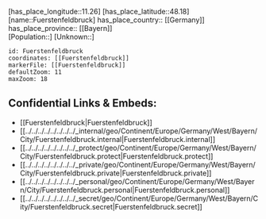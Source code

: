 ﻿---
location: [48.18,11.26] 
mapzoom: [7,12] 
mapmarker: city 
type: City
tags:
- geo/City


SpocWebEntityId: 30322
isDeleted: false
confidential: public

---
[has_place_longitude::11.26] 
[has_place_latitude::48.18] 
[name::Fuerstenfeldbruck] 
has_place_country:: [[Germany]]  
has_place_province:: [[Bayern]]  
[Population::] 
[Unknown::] 


```leaflet
id: Fuerstenfeldbruck
coordinates: [[Fuerstenfeldbruck]] 
markerFile: [[Fuerstenfeldbruck]] 
defaultZoom: 11 
maxZoom: 18
```


## Confidential Links & Embeds: 
- [[Fuerstenfeldbruck|Fuerstenfeldbruck]]  
- [[../../../../../../../../_internal/geo/Continent/Europe/Germany/West/Bayern/City/Fuerstenfeldbruck.internal|Fuerstenfeldbruck.internal]] 
- [[../../../../../../../../_protect/geo/Continent/Europe/Germany/West/Bayern/City/Fuerstenfeldbruck.protect|Fuerstenfeldbruck.protect]] 
- [[../../../../../../../../_private/geo/Continent/Europe/Germany/West/Bayern/City/Fuerstenfeldbruck.private|Fuerstenfeldbruck.private]] 
- [[../../../../../../../../_personal/geo/Continent/Europe/Germany/West/Bayern/City/Fuerstenfeldbruck.personal|Fuerstenfeldbruck.personal]] 
- [[../../../../../../../../_secret/geo/Continent/Europe/Germany/West/Bayern/City/Fuerstenfeldbruck.secret|Fuerstenfeldbruck.secret]] 
